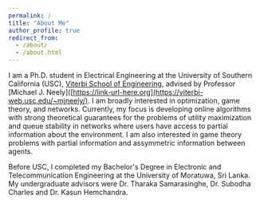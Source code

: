 ```yaml
---
permalink: /
title: "About Me"
author_profile: true
redirect_from: 
  - /about/
  - /about.html
---
```


I am a Ph.D. student in Electrical Engineering at the University of Southern California (USC), [Viterbi School of Engineering](https://viterbischool.usc.edu/), advised by Professor [Michael J. Neely]([https://link-url-here.org](https://viterbi-web.usc.edu/~mjneely/). I am broadly interested in optimization, game theory, and networks. Currently, my focus is developing online algorithms with strong theoretical guarantees for the problems of utility maximization and queue stability in networks where users have access to partial information about the environment. I am also interested in game theory problems with partial information and assymmetric information between agents. 

Before USC, I completed my Bachelor's Degree in Electronic and Telecommunication Engineering at the University of Moratuwa, Sri Lanka. My undergraduate advisors were Dr. Tharaka Samarasinghe, Dr. Subodha Charles and Dr. Kasun Hemchandra.
